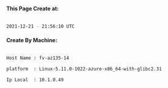 
   
#### This Page Create at:

```bash

2021-12-21 - 21:56:10 UTC

```

#### Create By Machine:

```bash

Host Name : fv-az135-14

platform  : Linux-5.11.0-1022-azure-x86_64-with-glibc2.31

Ip Local  : 10.1.0.49

```

